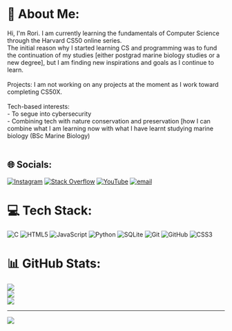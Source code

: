 # 💫 About Me:
Hi, I'm Rori. I am currently learning the fundamentals of Computer Science through the Harvard CS50 online series.<br>The initial reason why I started learning CS and programming was to fund the continuation of my studies [either postgrad marine biology studies or a new degree], but I am finding new inspirations and goals as I continue to learn.<br><br>Projects: I am not working on any projects at the moment as I work toward completing CS50X.<br><br>Tech-based interests: <br>- To segue into cybersecurity <br>- Combining tech with nature conservation and preservation [how I can combine what I am learning now with what I have learnt studying marine biology (BSc Marine Biology)<br><br>


## 🌐 Socials:
[![Instagram](https://img.shields.io/badge/Instagram-%23E4405F.svg?logo=Instagram&logoColor=white)](https://instagram.com/rori_learns_how) [![Stack Overflow](https://img.shields.io/badge/-Stackoverflow-FE7A16?logo=stack-overflow&logoColor=white)](https://stackoverflow.com/users/29007006) [![YouTube](https://img.shields.io/badge/YouTube-%23FF0000.svg?logo=YouTube&logoColor=white)](https://youtube.com/@Rori_Learns_How) [![email](https://img.shields.io/badge/Email-D14836?logo=gmail&logoColor=white)](mailto:rorisanguna@gmail.com) 

# 💻 Tech Stack:
![C](https://img.shields.io/badge/c-%2300599C.svg?style=for-the-badge&logo=c&logoColor=white) ![HTML5](https://img.shields.io/badge/html5-%23E34F26.svg?style=for-the-badge&logo=html5&logoColor=white) ![JavaScript](https://img.shields.io/badge/javascript-%23323330.svg?style=for-the-badge&logo=javascript&logoColor=%23F7DF1E) ![Python](https://img.shields.io/badge/python-3670A0?style=for-the-badge&logo=python&logoColor=ffdd54) ![SQLite](https://img.shields.io/badge/sqlite-%2307405e.svg?style=for-the-badge&logo=sqlite&logoColor=white) ![Git](https://img.shields.io/badge/git-%23F05033.svg?style=for-the-badge&logo=git&logoColor=white) ![GitHub](https://img.shields.io/badge/github-%23121011.svg?style=for-the-badge&logo=github&logoColor=white) ![CSS3](https://img.shields.io/badge/css3-%231572B6.svg?style=for-the-badge&logo=css3&logoColor=white)
# 📊 GitHub Stats:
![](https://github-readme-stats.vercel.app/api?username=Rori-Una&theme=midnight-purple&hide_border=false&include_all_commits=false&count_private=false)<br/>
![](https://nirzak-streak-stats.vercel.app/?user=Rori-Una&theme=midnight-purple&hide_border=false)<br/>
![](https://github-readme-stats.vercel.app/api/top-langs/?username=Rori-Una&theme=midnight-purple&hide_border=false&include_all_commits=false&count_private=false&layout=compact)

---
[![](https://visitcount.itsvg.in/api?id=Rori-Una&icon=0&color=0)](https://visitcount.itsvg.in)

<!-- Proudly created with GPRM ( https://gprm.itsvg.in ) -->

<!---
Rori-Una/Rori-Una is a ✨ special ✨ repository because its `README.md` (this file) appears on your GitHub profile.
You can click the Preview link to take a look at your changes.
--->
